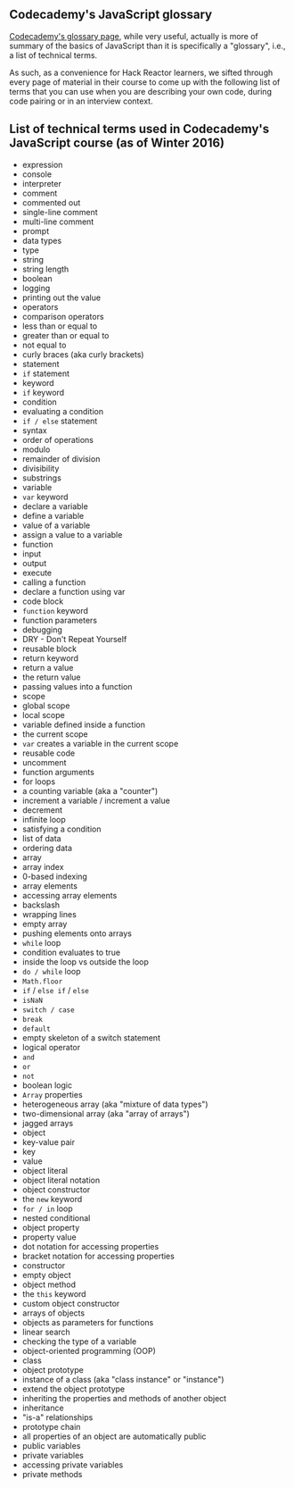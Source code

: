 ## Codecademy's JavaScript glossary

[Codecademy's glossary page](https://www.codecademy.com/articles/glossary-javascript), while very useful, actually is more of summary of the basics of JavaScript than it is specifically a "glossary", i.e., a list of technical terms.

As such, as a convenience for Hack Reactor learners, we sifted through every page of material in their course to come up with the following list of terms that you can use when you are describing your own code, during code pairing or in an interview context.

## List of technical terms used in Codecademy's JavaScript course (as of Winter 2016)

* expression
* console
* interpreter
* comment
* commented out
* single-line comment
* multi-line comment
* prompt
* data types
* type
* string
* string length
* boolean
* logging
* printing out the value
* operators
* comparison operators
* less than or equal to
* greater than or equal to
* not equal to 
* curly braces (aka curly brackets)
* statement
* `if` statement
* keyword
* `if` keyword
* condition
* evaluating a condition
* `if / else` statement
* syntax
* order of operations
* modulo
* remainder of division
* divisibility
* substrings
* variable
* `var` keyword
* declare a variable
* define a variable
* value of a variable
* assign a value to a variable
* function
* input
* output
* execute
* calling a function
* declare a function using var
* code block
* `function` keyword
* function parameters
* debugging
* DRY - Don't Repeat Yourself
* reusable block
* return keyword
* return a value 
* the return value
* passing values into a function
* scope
* global scope
* local scope
* variable defined inside a function
* the current scope
* `var` creates a variable in the current scope
* reusable code
* uncomment
* function arguments
* for loops
* a counting variable (aka a "counter")
* increment a variable / increment a value
* decrement
* infinite loop
* satisfying a condition
* list of data
* ordering data
* array
* array index
* 0-based indexing
* array elements
* accessing array elements
* backslash 
* wrapping lines
* empty array
* pushing elements onto arrays
* `while` loop
* condition evaluates to true
* inside the loop vs outside the loop
* `do / while` loop
* `Math.floor`
* `if` / `else if` / `else`
* `isNaN`
* `switch / case`
* `break`
* `default`
* empty skeleton of a switch statement
* logical operator
* `and`
* `or`
* `not`
* boolean logic
* `Array` properties
* heterogeneous array (aka "mixture of data types")
* two-dimensional array (aka "array of arrays")
* jagged arrays
* object
* key-value pair
* key
* value
* object literal 
* object literal notation
* object constructor
* the `new` keyword
* `for / in` loop
* nested conditional
* object property
* property value
* dot notation for accessing properties
* bracket notation for accessing properties
* constructor
* empty object
* object method
* the `this` keyword
* custom object constructor
* arrays of objects
* objects as parameters for functions
* linear search
* checking the type of a variable
* object-oriented programming (OOP)
* class
* object prototype
* instance of a class (aka "class instance" or "instance")
* extend the object prototype
* inheriting the properties and methods of another object
* inheritance
* "is-a" relationships
* prototype chain
* all properties of an object are automatically public
* public variables
* private variables
* accessing private variables
* private methods